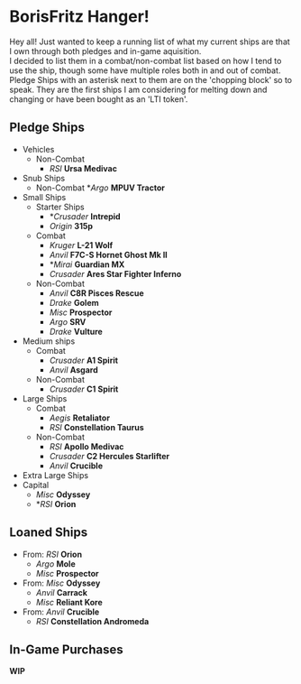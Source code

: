 # BorisFritz Hanger!

Hey all!  Just wanted to keep a running list of what my current ships are that I own through both pledges and in-game aquisition.  
I decided to list them in a combat/non-combat list based on how I tend to use the ship, though some have multiple roles both in and out of combat.
Pledge Ships with an asterisk next to them are on the 'chopping block' so to speak.  They are the first ships I am considering for melting down and changing or have been bought as an 'LTI token'.

## Pledge Ships

- Vehicles
    - Non-Combat
        - _RSI_ **Ursa Medivac**
- Snub Ships
    - Non-Combat
        \*_Argo_ **MPUV Tractor**
- Small Ships
    - Starter Ships
        - \*_Crusader_ **Intrepid**
        - _Origin_ **315p**
    - Combat
        - _Kruger_ **L-21 Wolf**
        - _Anvil_ **F7C-S Hornet Ghost Mk II**
        - \*_Mirai_ **Guardian MX**
        - _Crusader_ **Ares Star Fighter Inferno**
    - Non-Combat
        - _Anvil_ **C8R Pisces Rescue**
        - _Drake_ **Golem**
        - _Misc_ **Prospector**
        - _Argo_ **SRV**
        - _Drake_ **Vulture**
- Medium ships
    - Combat
        - _Crusader_ **A1 Spirit**
        - _Anvil_ **Asgard**
    - Non-Combat
        - _Crusader_ **C1 Spirit**
- Large Ships
    - Combat
        - _Aegis_ **Retaliator**
        - _RSI_ **Constellation Taurus**
    - Non-Combat
        - _RSI_ **Apollo Medivac**
        - _Crusader_ **C2 Hercules Starlifter**
        - _Anvil_ **Crucible**
- Extra Large Ships
- Capital
    - _Misc_ **Odyssey**
    - \*_RSI_ **Orion**

## Loaned Ships

- From: _RSI_ **Orion**
    - _Argo_ **Mole**
    - _Misc_ **Prospector**
- From: _Misc_ **Odyssey**
    - _Anvil_ **Carrack**
    - _Misc_ **Reliant Kore**
- From: _Anvil_ **Crucible**
    - _RSI_ **Constellation Andromeda**

## In-Game Purchases

**WIP**
